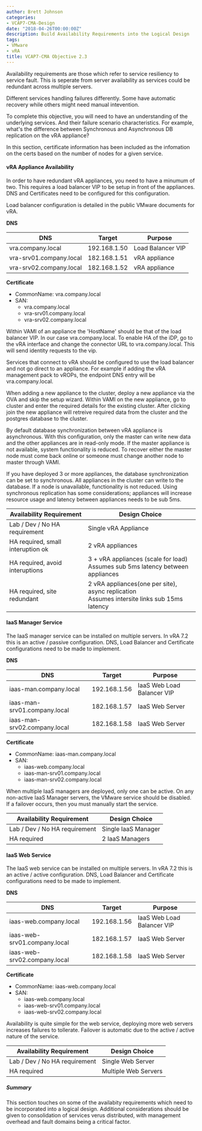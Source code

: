 ```yaml
---
author: Brett Johnson
categories:
- VCAP7-CMA-Design
date: "2018-04-26T00:00:00Z"
description: Build Availability Requirements into the Logical Design
tags:
- VMware
- vRA
title: VCAP7-CMA Objective 2.3
---
```


Availability requirements are those which refer to service resiliency to service fault. This is seperate from server availability as services could be redundant across multiple servers. 

Different services handling failures differently. Some have automatic recovery while others might need manual intevention.

To complete this objective, you will need to have an understanding of the underlying services. And their failure scenario characteristics. For example, what's the difference between Synchronous and Asynchronous DB replication on the vRA appliance?

In this section, certificate information has been included as the infomation on the certs based on the number of nodes for a given service.

#### vRA Appliance Availability

In order to have redundant vRA appliances, you need to have a minumum of two. This requires a load balancer VIP to be setup in front of the appliances. DNS and Certificates need to be configured for this configuration.

Load balancer configuration is detailed in the public VMware documents for vRA.

**DNS**

| DNS | Target | Purpose |
|---|--------|---------|
vra.company.local | 192.168.1.50 | Load Balancer VIP
vra-srv01.company.local | 182.168.1.51 | vRA appliance
vra-srv02.company.local | 182.168.1.52 | vRA appliance

**Certificate**
* CommonName: vra.company.local
* SAN:
  * vra.company.local
  * vra-srv01.company.local 
  * vra-srv02.company.local

Within VAMI of an appliance the 'HostName' should be that of the load balancer VIP. In our case vra.company.local.
To enable HA of the iDP, go to the vRA interface and change the connector URL to vra.company.local. This will send identity requests to the vip.

Services that connect to vRA should be configured to use the load balancer and not go direct to an appliance. For example if adding the vRA management pack to vROPs, the endpoint DNS entry will be vra.company.local.

When adding a new appliance to the cluster, deploy a new appliance via the OVA and skip the setup wizard. Within VAMI on the new appliance, go to cluster and enter the required details for the existing cluster. After clicking join the new appliance will retreive required data from the cluster and the postgres database to the cluster.

By default database synchronization between vRA appliance is asynchronous. With this configuration, only the master can write new data and the other appliances are in read-only mode. If the master appliance is not available, system functionality is reduced. To recover either the master node must come back online or someone must change another node to master through VAMI.

If you have deployed 3 or more appliances, the database synchronization can be set to synchronous. All appliances in the cluster can write to the database. If a node is unavailable, functionality is not reduced. Using synchronous replication has some considerations; appliances will increase resource usage and latency between appliances needs to be sub 5ms.

| Availability Requirement | Design Choice |
|--------------------------|---------------|
Lab / Dev / No HA requirement | Single vRA Appliance
HA required, small interuption ok | 2 vRA appliances
HA required, avoid interuptions | 3 + vRA appliances (scale for load)<br> Assumes sub 5ms latency between appliances
HA required, site redundant | 2 vRA appliances(one per site), async replication <br> Assumes intersite links sub 15ms latency

#### IaaS Manager Service

The IaaS manager service can be installed on multiple servers. In vRA 7.2 this is an active / passive configuration. DNS, Load Balancer and Certificate configurations need to be made to implement.

**DNS**

| DNS | Target | Purpose |
|---|--------|---------|
iaas-man.company.local | 192.168.1.56 | IaaS Web Load Balancer VIP
iaas-man-srv01.company.local | 182.168.1.57 | IaaS Web Server
iaas-man-srv02.company.local | 182.168.1.58 | IaaS Web Server

**Certificate**
* CommonName: iaas-man.company.local 
* SAN:
  * iaas-web.company.local 
  * iaas-man-srv01.company.local
  * iaas-man-srv02.company.local

When multiple IaaS managers are deployed, only one can be active. On any non-active IaaS Manager servers, the VMware <SERVICE> service should be disabled. If a failover occurs, then you must manually start the service.

| Availability Requirement | Design Choice |
|--------------------------|---------------|
Lab / Dev / No HA requirement | Single IaaS Manager 
HA required | 2 IaaS Managers


#### IaaS Web Service

The IaaS web service can be installed on multiple servers. In vRA 7.2 this is an active / active configuration. DNS, Load Balancer and Certificate configurations need to be made to implement. 

**DNS**

| DNS | Target | Purpose |
|---|--------|---------|
iaas-web.company.local | 192.168.1.56 | IaaS Web Load Balancer VIP
iaas-web-srv01.company.local | 182.168.1.57 | IaaS Web Server
iaas-web-srv02.company.local| 182.168.1.58 | IaaS Web Server

**Certificate**
* CommonName: iaas-web.company.local 
* SAN:
  * iaas-web.company.local 
  * iaas-web-srv01.company.local
  * iaas-web-srv02.company.local

Availability is quite simple for the web service, deploying more web servers increases failures to tollerate. Failover is automatic due to the active / active nature of the service.

| Availability Requirement | Design Choice |
|--------------------------|---------------|
Lab / Dev / No HA requirement | Single Web Server 
HA required | Multiple Web Servers

##### Summary

This section touches on some of the availabity requirements which need to be incorporated into a logical design. Additional considerations should be given to consolidation of services verus distributed, with management overhead and fault domains being a critical factor.
